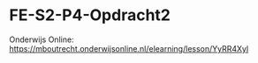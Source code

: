# FE-S2-P4-Opdracht2

Onderwijs Online: https://mboutrecht.onderwijsonline.nl/elearning/lesson/YyRR4Xyl

